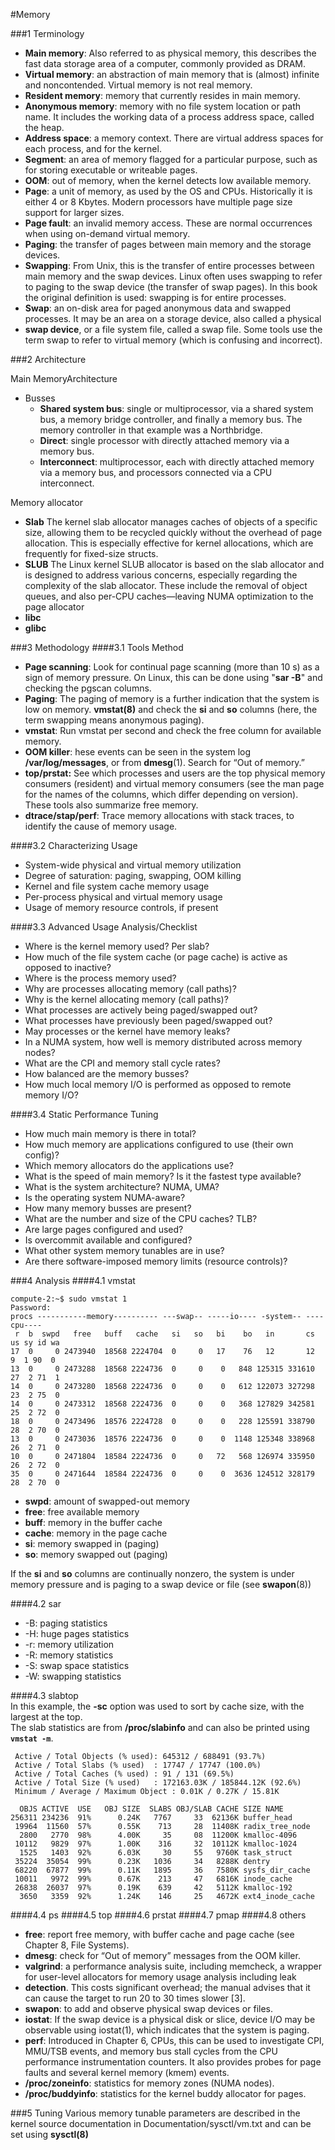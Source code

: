 
#Memory 

###1  Terminology  
- **Main memory**: Also referred to as physical memory, this describes the fast data storage area of a computer, commonly provided as DRAM.   
- **Virtual memory**: an abstraction of main memory that is (almost) infinite and noncontended. Virtual memory is not real memory.   
- **Resident memory**: memory that currently resides in main memory.   
- **Anonymous memory**: memory with no file system location or path name. It includes the working data of a process address space, called the heap.   
- **Address space**: a memory context. There are virtual address spaces for each process, and for the kernel.   
- **Segment**: an area of memory flagged for a particular purpose, such as for storing executable or writeable pages.   
- **OOM**: out of memory, when the kernel detects low available memory.   
- **Page**: a unit of memory, as used by the OS and CPUs. Historically it is either 4 or 8 Kbytes. Modern processors have multiple page size support for larger sizes.     
- **Page fault**: an invalid memory access. These are normal occurrences when using on-demand virtual memory.   
- **Paging**: the transfer of pages between main memory and the storage devices.   
- **Swapping**: From Unix, this is the transfer of entire processes between main memory and the swap devices. Linux often uses swapping to refer to paging to the swap device (the transfer of swap pages). In this book the original definition is used: swapping is for entire processes.  
- **Swap**: an on-disk area for paged anonymous data and swapped processes. It may be an area on a storage device, also called a physical  
- **swap device**, or a file system file, called a swap file. Some tools use the term swap to refer to virtual memory (which is confusing and incorrect).  

###2 Architecture

Main MemoryArchitecture  

- Busses  
	- **Shared system bus**: single or multiprocessor, via a shared system bus, a memory bridge controller, and finally a memory bus. The memory controller in that example was a Northbridge.  
	- 	**Direct**: single processor with directly attached memory via a memory bus.   
	- 	**Interconnect**: multiprocessor, each with directly attached memory via a memory bus, and processors connected via a CPU interconnect.   

Memory allocator  

- **Slab** The kernel slab allocator manages caches of objects of a specific size, allowing them to be recycled quickly without the overhead of page allocation. This is especially effective for kernel allocations, which are frequently for fixed-size structs.  
- **SLUB** The Linux kernel SLUB allocator is based on the slab allocator and is designed to address various concerns, especially regarding the complexity of the slab allocator. These include the removal of object queues, and also per-CPU caches—leaving NUMA optimization to the page allocator
- **libc**   
- **glibc**


###3 Methodology
####3.1 Tools Method  
- **Page scanning**: Look for continual page scanning (more than 10 s) as a sign of memory pressure. On Linux, this can be done using "**sar -B**" and checking the pgscan columns.  
- **Paging**: The paging of memory is a further indication that the system is low on memory. **vmstat(8)** and check the **si** and **so** columns (here, the term swapping means anonymous paging).  
- **vmstat**: Run vmstat per second and check the free column for available memory.
- **OOM killer**: hese events can be seen in the system log **/var/log/messages**, or from **dmesg**(1). Search for “Out of memory.”  
- **top/prstat:** See which processes and users are the top physical memory consumers (resident) and virtual memory consumers (see the man page for the names of the columns, which differ depending on version). These tools also summarize free memory.  
- **dtrace/stap/perf**: Trace memory allocations with stack traces, to identify the cause of memory usage.  

####3.2 Characterizing Usage    
- System-wide physical and virtual memory utilization
- Degree of saturation: paging, swapping, OOM killing
- Kernel and file system cache memory usage
- Per-process physical and virtual memory usage
- Usage of memory resource controls, if present  

####3.3 Advanced Usage Analysis/Checklist

- Where is the kernel memory used? Per slab?
- How much of the file system cache (or page cache) is active as opposed to inactive?
- Where is the process memory used?
- Why are processes allocating memory (call paths)?
- Why is the kernel allocating memory (call paths)?
- What processes are actively being paged/swapped out?
- What processes have previously been paged/swapped out?
- May processes or the kernel have memory leaks?
- In a NUMA system, how well is memory distributed across memory nodes?
- What are the CPI and memory stall cycle rates?
- How balanced are the memory busses?
- How much local memory I/O is performed as opposed to remote memory I/O?  

####3.4 Static Performance Tuning 

- How much main memory is there in total?
- How much memory are applications configured to use (their own config)?
- Which memory allocators do the applications use?
- What is the speed of main memory? Is it the fastest type available?
- What is the system architecture? NUMA, UMA?
- Is the operating system NUMA-aware?
- How many memory busses are present?
- What are the number and size of the CPU caches? TLB?
- Are large pages configured and used?
- Is overcommit available and configured?
- What other system memory tunables are in use?
- Are there software-imposed memory limits (resource controls)?  

###4 Analysis
####4.1 vmstat

	compute-2:~$ sudo vmstat 1
	Password:
	procs -----------memory---------- ---swap-- -----io---- -system-- ----cpu----
	 r  b  swpd   free   buff   cache   si   so   bi    bo   in       cs us sy id wa
	17  0     0 2473940  18568 2224704  0     0   17    76   12       12  9  1 90  0
	13  0     0 2473288  18568 2224736  0     0    0   848 125315 331610 27  2 71  1
	14  0     0 2473280  18568 2224736  0     0    0   612 122073 327298 23  2 75  0
	14  0     0 2473312  18568 2224736  0     0    0   368 127829 342581 25  2 72  0
	18  0     0 2473496  18576 2224728  0     0    0   228 125591 338790 28  2 70  0
	13  0     0 2473036  18576 2224736  0     0    0  1148 125348 338968 26  2 71  0
	10  0     0 2471804  18584 2224736  0     0   72   568 126974 335950 26  2 72  0
	35  0     0 2471644  18584 2224736  0     0    0  3636 124512 328179 28  2 70  0

- **swpd**: amount of swapped-out memory
- **free**: free available memory
- **buff**: memory in the buffer cache
- **cache**: memory in the page cache
- **si**: memory swapped in (paging)
- **so**: memory swapped out (paging)  

If the **si** and **so** columns are continually nonzero, the system is under memory pressure and is paging to a swap device or file (see **swapon**(8))  

####4.2 sar 
- -B: paging statistics
- -H: huge pages statistics
- -r: memory utilization
- -R: memory statistics
- -S: swap space statistics
- -W: swapping statistics  

####4.3 slabtop  
In this example, the **-sc** option was used to sort by cache size, with the largest at the top.   
The slab statistics are from **/proc/slabinfo** and can also be printed using **`vmstat -m`**.   

	 Active / Total Objects (% used): 645312 / 688491 (93.7%)
	 Active / Total Slabs (% used)  : 17747 / 17747 (100.0%)
	 Active / Total Caches (% used) : 91 / 131 (69.5%)
	 Active / Total Size (% used)   : 172163.03K / 185844.12K (92.6%)
	 Minimum / Average / Maximum Object : 0.01K / 0.27K / 15.81K
	
	  OBJS ACTIVE  USE   OBJ SIZE  SLABS OBJ/SLAB CACHE SIZE NAME
	256311 234236  91%      0.24K   7767     33  62136K buffer_head
	 19964  11560  57%      0.55K    713     28  11408K radix_tree_node
	  2800   2770  98%      4.00K     35     08  11200K kmalloc-4096
	 10112   9829  97%      1.00K    316     32  10112K kmalloc-1024
	  1525   1403  92%      6.03K     30     55   9760K task_struct
	 35224  35054  99%      0.23K   1036     34   8288K dentry
	 68220  67877  99%      0.11K   1895     36   7580K sysfs_dir_cache
	 10011   9972  99%      0.67K    213     47   6816K inode_cache
	 26838  26037  97%      0.19K    639     42   5112K kmalloc-192
	  3650   3359  92%      1.24K    146     25   4672K ext4_inode_cache

####4.4 ps
####4.5 top
####4.6 prstat
####4.7 pmap
####4.8 others

- **free**: report free memory, with buffer cache and page cache (see Chapter 8, File Systems).
- **dmesg**: check for “Out of memory” messages from the OOM killer.
- **valgrind**: a performance analysis suite, including memcheck, a wrapper for user-level allocators for memory usage analysis including leak
- **detection**. This costs significant overhead; the manual advises that it can cause the target to run 20 to 30 times slower [3].
- **swapon**: to add and observe physical swap devices or files.
- **iostat**: If the swap device is a physical disk or slice, device I/O may be observable using iostat(1), which indicates that the system is paging.
- **perf**: Introduced in Chapter 6, CPUs, this can be used to investigate CPI, MMU/TSB events, and memory bus stall cycles from the CPU performance instrumentation counters. It also provides probes for page faults and several kernel memory (kmem) events.
- **/proc/zoneinfo**: statistics for memory zones (NUMA nodes).
- **/proc/buddyinfo**: statistics for the kernel buddy allocator for pages.

###5 Tuning
Various memory tunable parameters are described in the kernel source documentation in Documentation/sysctl/vm.txt and can be set using **sysctl(8)**  

